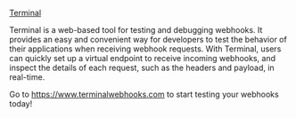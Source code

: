 [Terminal](./public/images/Terminal.png)

Terminal is a web-based tool for testing and debugging webhooks. It provides an easy and convenient way for developers to test the behavior of their applications when receiving webhook requests. With Terminal, users can quickly set up a virtual endpoint to receive incoming webhooks, and inspect the details of each request, such as the headers and payload, in real-time.

Go to https://www.terminalwebhooks.com to start testing your webhooks today!

